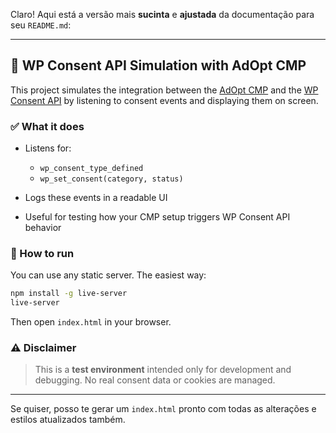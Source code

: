 Claro! Aqui está a versão mais **sucinta** e **ajustada** da documentação para seu `README.md`:

---

## 🧪 WP Consent API Simulation with AdOpt CMP

This project simulates the integration between the [AdOpt CMP](https://goadopt.io) and the [WP Consent API](https://developer.wordpress.org/plugins/wp-consent-api/) by listening to consent events and displaying them on screen.

### ✅ What it does

- Listens for:

  - `wp_consent_type_defined`
  - `wp_set_consent(category, status)`

- Logs these events in a readable UI
- Useful for testing how your CMP setup triggers WP Consent API behavior

### 🚀 How to run

You can use any static server. The easiest way:

```bash
npm install -g live-server
live-server
```

Then open `index.html` in your browser.

### ⚠️ Disclaimer

> This is a **test environment** intended only for development and debugging.
> No real consent data or cookies are managed.

---

Se quiser, posso te gerar um `index.html` pronto com todas as alterações e estilos atualizados também.
